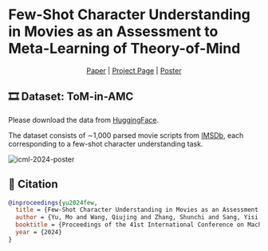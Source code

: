 # Few-Shot Character Understanding in Movies as an Assessment to Meta-Learning of Theory-of-Mind

<p align="center">
    <a href="https://proceedings.mlr.press/v235/yu24n.html">Paper</a> |
    <a href="https://shunchizhang.github.io/tom-in-amc">Project Page</a> |
    <a href="./img/poster.png">Poster</a>
</p>

## :film_strip: Dataset: ToM-in-AMC

Please download the data from [HuggingFace](https://huggingface.co/datasets/ShunchiZhang/ToM-in-AMC).

The dataset consists of ∼1,000 parsed movie scripts from [IMSDb](https://imsdb.com), each corresponding to a few-shot character understanding task.

![icml-2024-poster](https://icml.cc/media/PosterPDFs/ICML%202024/33732.png)

## :pencil: Citation

```bibtex
@inproceedings{yu2024few,
  title = {Few-Shot Character Understanding in Movies as an Assessment to Meta-Learning of Theory-of-Mind},
  author = {Yu, Mo and Wang, Qiujing and Zhang, Shunchi and Sang, Yisi and Pu, Kangsheng and Wei, Zekai and Wang, Han and Xu, Liyan and Li, Jing and Yu, Yue and Zhou, Jie},
  booktitle = {Proceedings of the 41st International Conference on Machine Learning},
  year = {2024}
}
```
